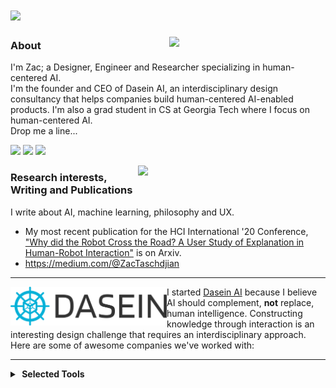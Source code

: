 # [![](#)](#)

<p>
  <a href="#"><img width="250" align='right' src="#"></a>
</p>

### About
I'm Zac; a Designer, Engineer and Researcher specializing in human-centered AI.  <br/>I'm the founder and CEO of Dasein AI, an interdisciplinary design consultancy that helps companies build human-centered AI-enabled products.  I'm also a grad student in CS at Georgia Tech where I focus on human-centered AI.  <br/>Drop me a line...

<p align='left'>
<a href="https://medium.com/@ZacTaschdjian"><img height="30" src="https://img.shields.io/badge/Medium-12100E?style=for-the-badge&logo=medium&logoColor=white"></a>
<a href="https://www.linkedin.com/in/taschdjian/"><img height="30" src="https://img.shields.io/badge/LinkedIn-0077B5?style=for-the-badge&logo=linkedin&logoColor=white"></a>
<a href="mailto:zac@sein.ai"><img height="30" src="https://img.shields.io/badge/ProtonMail-8B89CC?style=for-the-badge&logo=protonmail&logoColor=white"></a>
</p>
  
  <p>
  <a href="#"><img width="300" align='right' src="#"></a>
</p>

### Research interests, Writing and Publications

I write about AI, machine learning, philosophy and UX.


- My most recent publication for the HCI International '20 Conference, ["Why did the Robot Cross the Road? A User Study of Explanation in Human-Robot Interaction"](https://arxiv.org/abs/2012.00078) is on Arxiv.
- https://medium.com/@ZacTaschdjian

---
 
<p>
  <img width="250" align='left' src="https://github.com/tasjian/tasjian/blob/main/logo.png?raw=true">
</p>
 
I started [Dasein AI](https://sein.ai) because I believe AI should complement, **not** replace, human intelligence.  Constructing knowledge through interaction is  an interesting design challenge that requires an interdisciplinary approach.  Here are some of awesome companies we've worked with:





---



<details>
  <summary><b>&nbsp;Selected Tools</b></summary>
  <br/>

![Python](https://img.shields.io/badge/Python-3776AB?style=for-the-badge&logo=python&logoColor=white)&nbsp;
![HTML5](https://img.shields.io/badge/HTML5-E34F26?style=for-the-badge&logo=html5&logoColor=white)&nbsp;
![React](https://img.shields.io/badge/React-20232A?style=for-the-badge&logo=react&logoColor=61DAFB)&nbsp;
![Typescript](https://img.shields.io/badge/TypeScript-007ACC?style=for-the-badge&logo=typescript&logoColor=white)&nbsp;
![Java](https://img.shields.io/badge/Java-ED8B00?style=for-the-badge&logo=java&logoColor=white)&nbsp;
![Jupyter](https://img.shields.io/badge/Jupyter-F37626.svg?&style=for-the-badge&logo=Jupyter&logoColor=white)&nbsp;
![Flask](	https://img.shields.io/badge/Flask-000000?style=for-the-badge&logo=flask&logoColor=white)&nbsp;
![MySQL](https://img.shields.io/badge/MySQL-00000F?style=for-the-badge&logo=mysql&logoColor=white)&nbsp;
</details>





